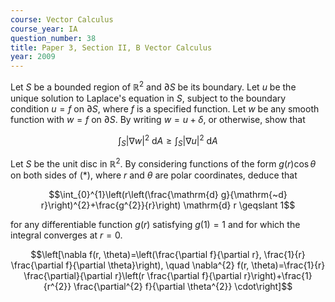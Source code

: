 ```yaml
---
course: Vector Calculus
course_year: IA
question_number: 38
title: Paper 3, Section II, B Vector Calculus
year: 2009
---
```




Let $S$ be a bounded region of $\mathbb{R}^{2}$ and $\partial S$ be its boundary. Let $u$ be the unique solution to Laplace's equation in $S$, subject to the boundary condition $u=f$ on $\partial S$, where $f$ is a specified function. Let $w$ be any smooth function with $w=f$ on $\partial S$. By writing $w=u+\delta$, or otherwise, show that

$$\int_{S}|\nabla w|^{2} \mathrm{~d} A \geqslant \int_{S}|\nabla u|^{2} \mathrm{~d} A$$

Let $S$ be the unit disc in $\mathbb{R}^{2}$. By considering functions of the form $g(r) \cos \theta$ on both sides of $(*)$, where $r$ and $\theta$ are polar coordinates, deduce that

$$\int_{0}^{1}\left(r\left(\frac{\mathrm{d} g}{\mathrm{~d} r}\right)^{2}+\frac{g^{2}}{r}\right) \mathrm{d} r \geqslant 1$$

for any differentiable function $g(r)$ satisfying $g(1)=1$ and for which the integral converges at $r=0$.

$$\left[\nabla f(r, \theta)=\left(\frac{\partial f}{\partial r}, \frac{1}{r} \frac{\partial f}{\partial \theta}\right), \quad \nabla^{2} f(r, \theta)=\frac{1}{r} \frac{\partial}{\partial r}\left(r \frac{\partial f}{\partial r}\right)+\frac{1}{r^{2}} \frac{\partial^{2} f}{\partial \theta^{2}} \cdot\right]$$